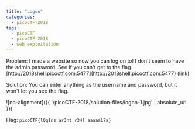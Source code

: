 ```yaml
---
title: "Logon"
categories:
  - picoCTF-2018
tags:
  - picoCTF
  - picoCTF-2018
  - web exploitation
---
```


Problem: I made a website so now you can log on to! I don't seem to have the admin password. See if you can't get to the flag. [http://2018shell.picoctf.com:5477](http://2018shell.picoctf.com:5477) (link)

Solution: You can enter anything as the username and password, but it won't let you see the flag. 

![no-alignment]({{ '/picoCTF-2018/solution-files/logon-1.jpg' | absolute_url }})



Flag: ```picoCTF{l0g1ns_ar3nt_r34l_aaaaa17a}```